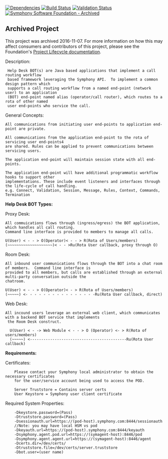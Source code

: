 [![Dependencies](https://www.versioneye.com/user/projects/5770f47919424d000f2e0095/badge.svg?style=flat-square)](https://www.versioneye.com/user/projects/5770f47919424d000f2e0095)
[![Build Status](https://travis-ci.org/symphonyoss/symphony-java-client.svg)](https://travis-ci.org/symphonyoss/symphony-java-client)
[![Validation Status](https://scan.coverity.com/projects/9112/badge.svg?flat=1)](https://scan.coverity.com/projects/symphonyoss-symphony-java-client)
[![Symphony Software Foundation - Archived](https://cdn.rawgit.com/symphonyoss/contrib-toolbox/master/images/ssf-badge-archived.svg)](https://symphonyoss.atlassian.net/wiki/display/FM/Archived)

Archived Project
----------------
This project was archived 2016-11-07.  For more information on how this may affect consumers and contributors of this project, please see the Foundation's [Project Lifecycle documentation](https://symphonyoss.atlassian.net/wiki/display/FM/Project+lifecycle).

Description:


     Help Desk BOT(s) are Java based applications that implement a call routing workflow
     based framework leveraging the Symphony API.  To implement a common design pattern which 
     supports a call routing workflow from a named end-point (network user) to an application 
     (BOT) end-point named alias (operator/call router), which routes to a rota of other named
     user end-points who service the call.
     
General Concepts:

    All communications from initiating user end-points to application end-point are private.
    
    All communications from the application end-point to the rota of servicing user end-points4
    are shared. Rules can be applied to prevent communications between servicing users.
     
    The application end-point will maintain session state with all end-points.
     
    The application end-point will have additional programmatic workflow hooks to support other
    implementations. These include event listeners and interfaces through the life-cycle of call handling.
    e.g. Connect, Validation, Session, Message, Rules, Context, Commands, Termination

**Help Desk BOT Types:**

Proxy Desk: 

    All commuications flows through (ingress/egress) the BOT application, which handles all call routing.
    Command line interface is provided to members to manage all calls. 
    
    U(User) < - - > O(Operator)< - - > R(Rota of Users/members)
    (~~~~~~~~~~~~~~~~~~~~)< - - >Ru(Rota User callback, proxy through O)


Room Desk:

    All inbound user communications flows through the BOT into a chat room of members.  Command line interface is 
    provided to all members, but calls are established through an external multi-party conversation outside the 
    chatroom.
    
    U(User) < - - > O(Operator)< - > R(Rota of Users/members)
    (~~~~~) <- - - - - - - - - - - - - - - -Ru(Rota User callback, direct)


Web Desk:

    All incound users leverage an external web client, which communicates with a backend BOT service that implements
     the Room Desk construct.
      
      U(User) < - -> Web Module < - - > O (Operator) <- > R(Rota of users/members)
      (~~~~~) <-------------------------------------------Ru(Rota User callback)


**Requirements:**


Certificates:

        Please contact your Symphony local administrator to obtain the necessary certificates
        for the user/service account being used to access the POD.

        Server Truststore = Contains server certs
        User Keystore = Symphony user client certificate


Required System Properties:

        -Dkeystore.password=(Pass)
        -Dtruststore.password=(Pass)
        -Dsessionauth.url=https://(pod-host).symphony.com:8444/sessionauth
        //Note: you may have local HSM vs pod
        -Dkeyauth.url=https://(pod-host).symphony.com:8444/keyauth
        -Dsymphony.agent.pod.url=https://(symagent-host):8446/pod
        -Dsymphony.agent.agent.url=https://(symagent-host):8446/agent
        -Dcerts.dir=/dev/certs/
        -Dtruststore.file=/dev/certs/server.truststore
        -Dbot.user=(user name)
